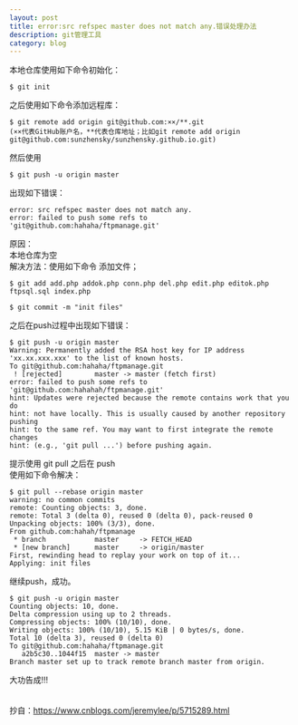 ```yaml
---
layout: post
title: error:src refspec master does not match any.错误处理办法
description: git管理工具
category: blog
---
```



本地仓库使用如下命令初始化：
```git
$ git init
```
之后使用如下命令添加远程库：
```git
$ git remote add origin git@github.com:××/**.git
(××代表GitHub账户名，**代表仓库地址；比如git remote add origin git@github.com:sunzhensky/sunzhensky.github.io.git)
```
然后使用
```git
$ git push -u origin master
```
出现如下错误：
```git
error: src refspec master does not match any.
error: failed to push some refs to 'git@github.com:hahaha/ftpmanage.git'
```
原因：<br>
本地仓库为空<br>
解决方法：使用如下命令 添加文件；
```git
$ git add add.php addok.php conn.php del.php edit.php editok.php ftpsql.sql index.php

$ git commit -m "init files"
```
之后在push过程中出现如下错误：
```git
$ git push -u origin master
Warning: Permanently added the RSA host key for IP address 'xx.xx.xxx.xxx' to the list of known hosts.
To git@github.com:hahaha/ftpmanage.git
 ! [rejected]        master -> master (fetch first)
error: failed to push some refs to 'git@github.com:hahahah/ftpmanage.git'
hint: Updates were rejected because the remote contains work that you do
hint: not have locally. This is usually caused by another repository pushing
hint: to the same ref. You may want to first integrate the remote changes
hint: (e.g., 'git pull ...') before pushing again.
```
提示使用 git pull 之后在 push<br>
使用如下命令解决：<br>
```git
$ git pull --rebase origin master
warning: no common commits
remote: Counting objects: 3, done.
remote: Total 3 (delta 0), reused 0 (delta 0), pack-reused 0
Unpacking objects: 100% (3/3), done.
From github.com:hahah/ftpmanage
 * branch            master     -> FETCH_HEAD
 * [new branch]      master     -> origin/master
First, rewinding head to replay your work on top of it...
Applying: init files
```
继续push，成功。
```git
$ git push -u origin master
Counting objects: 10, done.
Delta compression using up to 2 threads.
Compressing objects: 100% (10/10), done.
Writing objects: 100% (10/10), 5.15 KiB | 0 bytes/s, done.
Total 10 (delta 3), reused 0 (delta 0)
To git@github.com:hahaha/ftpmanage.git
   a2b5c30..1044f15  master -> master
Branch master set up to track remote branch master from origin.
```
大功告成!!!
<br><br><br>
抄自：https://www.cnblogs.com/jeremylee/p/5715289.html
